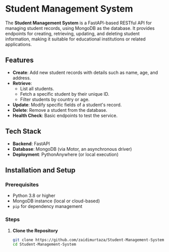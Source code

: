 # Student Management System

The **Student Management System** is a FastAPI-based RESTful API for managing student records, using MongoDB as the database. It provides endpoints for creating, retrieving, updating, and deleting student information, making it suitable for educational institutions or related applications.

## Features

- **Create**: Add new student records with details such as name, age, and address.
- **Retrieve**:
  - List all students.
  - Fetch a specific student by their unique ID.
  - Filter students by country or age.
- **Update**: Modify specific fields of a student's record.
- **Delete**: Remove a student from the database.
- **Health Check**: Basic endpoints to test the service.

## Tech Stack

- **Backend**: FastAPI
- **Database**: MongoDB (via Motor, an asynchronous driver)
- **Deployment**: PythonAnywhere (or local execution)

## Installation and Setup

### Prerequisites

- Python 3.8 or higher
- MongoDB instance (local or cloud-based)
- `pip` for dependency management

### Steps

1. **Clone the Repository**
   ```bash
   git clone https://github.com/zaidimurtaza/Student-Management-System.git
   cd Student-Management-System
